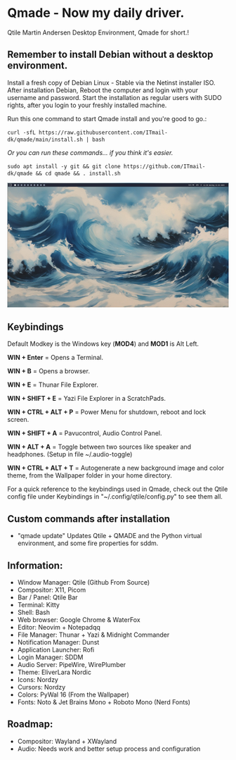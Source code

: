 # Qmade - Now my daily driver.
Qtile Martin Andersen Desktop Environment, Qmade for short.!

## Remember to install Debian without a desktop environment.
Install a fresh copy of Debian Linux - Stable via the Netinst installer ISO.
After installation Debian, Reboot the computer and login with your username and password.
Start the installation as regular users with SUDO rights, after you login to your freshly installed machine.

Run this one command to start Qmade install and you're good to go.: 

    curl -sfL https://raw.githubusercontent.com/ITmail-dk/qmade/main/install.sh | bash

*Or you can run these commands... if you think it's easier.*

    sudo apt install -y git && git clone https://github.com/ITmail-dk/qmade && cd qmade && . install.sh

![Screenshots of the Desktop](screenshots/screenshot_01.jpg)

## Keybindings
Default Modkey is the Windows key (**MOD4**) and **MOD1** is Alt Left.

**WIN + Enter** = Opens a Terminal.

**WIN + B** = Opens a browser.

**WIN + E** = Thunar File Explorer.

**WIN + SHIFT + E** = Yazi File Explorer in a ScratchPads.

**WIN + CTRL + ALT + P** = Power Menu for shutdown, reboot and lock screen.

**WIN + SHIFT + A** = Pavucontrol, Audio Control Panel.

**WIN + ALT + A** = Toggle between two sources like speaker and headphones. (Setup in file ~/.audio-toggle)

**WIN + CTRL + ALT + T** = Autogenerate a new background image and color theme, 
from the Wallpaper folder in your home directory.


For a quick reference to the keybindings used in Qmade, 
check out the Qtile config file under Keybindings in "~/.config/qtile/config.py" to see them all.


## Custom commands after installation
- "qmade update" Updates Qtile + QMADE and the Python virtual environment,  and some fire properties for sddm.


## Information:
- Window Manager: Qtile (Github From Source)
- Compositor: X11, Picom
- Bar / Panel: Qtile Bar
- Terminal: Kitty
- Shell: Bash
- Web browser: Google Chrome & WaterFox
- Editor: Neovim + Notepadqq
- File Manager: Thunar + Yazi & Midnight Commander
- Notification Manager: Dunst
- Application Launcher: Rofi
- Login Manager: SDDM
- Audio Server: PipeWire, WirePlumber
- Theme: EliverLara Nordic
- Icons: Nordzy
- Cursors: Nordzy
- Colors: PyWal 16 (From the Wallpaper)
- Fonts: Noto & Jet Brains Mono + Roboto Mono (Nerd Fonts)


## Roadmap:
- Compositor: Wayland + XWayland
- Audio: Needs work and better setup process and configuration
